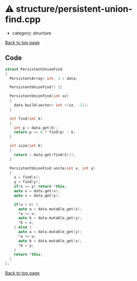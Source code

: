 <!-- mathjax config similar to math.stackexchange -->
<script type="text/javascript" async
  src="https://cdnjs.cloudflare.com/ajax/libs/mathjax/2.7.5/MathJax.js?config=TeX-MML-AM_CHTML">
</script>
<script type="text/x-mathjax-config">
  MathJax.Hub.Config({
    TeX: { equationNumbers: { autoNumber: "AMS" }},
    tex2jax: {
      inlineMath: [ ['$','$'] ],
      processEscapes: true
    },
    "HTML-CSS": { matchFontHeight: false },
    displayAlign: "left",
    displayIndent: "2em"
  });
</script>

<script type="text/javascript" src="https://cdnjs.cloudflare.com/ajax/libs/jquery/3.4.1/jquery.min.js"></script>
<script src="https://cdn.jsdelivr.net/npm/jquery-balloon-js@1.1.2/jquery.balloon.min.js" integrity="sha256-ZEYs9VrgAeNuPvs15E39OsyOJaIkXEEt10fzxJ20+2I=" crossorigin="anonymous"></script>
<script type="text/javascript" src="../../assets/js/copy-button.js"></script>
<link rel="stylesheet" href="../../assets/css/copy-button.css" />


# :warning: structure/persistent-union-find.cpp
* category: structure


[Back to top page](../../index.html)



## Code
```cpp
struct PersistentUnionFind
{
  PersistentArray< int, 3 > data;

  PersistentUnionFind() {}

  PersistentUnionFind(int sz)
  {
    data.build(vector< int >(sz, -1));
  }

  int find(int k)
  {
    int p = data.get(k);
    return p >= 0 ? find(p) : k;
  }

  int size(int k)
  {
    return (-data.get(find(k)));
  }

  PersistentUnionFind unite(int x, int y)
  {
    x = find(x);
    y = find(y);
    if(x == y) return *this;
    auto u = data.get(x);
    auto v = data.get(y);

    if(u < v) {
      auto a = data.mutable_get(x);
      *a += v;
      auto b = data.mutable_get(y);
      *b = x;
    } else {
      auto a = data.mutable_get(y);
      *a += u;
      auto b = data.mutable_get(x);
      *b = y;
    }
    return *this;
  }
};

```

[Back to top page](../../index.html)

